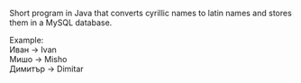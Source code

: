 Short program in Java that converts cyrillic names to latin names and stores them in a MySQL database.

Example: <br />
Иван -> Ivan <br />
Мишо -> Misho <br />
Димитър -> Dimitar
